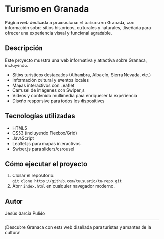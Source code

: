 # Turismo en Granada

Página web dedicada a promocionar el turismo en Granada, con información sobre sitios históricos, culturales y naturales, diseñada para ofrecer una experiencia visual y funcional agradable.

## Descripción

Este proyecto muestra una web informativa y atractiva sobre Granada, incluyendo:

- Sitios turísticos destacados (Alhambra, Albaicín, Sierra Nevada, etc.)
- Información cultural y eventos locales
- Mapas interactivos con Leaflet
- Carrusel de imágenes con Swiper.js
- Vídeos y contenido multimedia para enriquecer la experiencia
- Diseño responsive para todos los dispositivos

## Tecnologías utilizadas

- HTML5
- CSS3 (incluyendo Flexbox/Grid)
- JavaScript
- Leaflet.js para mapas interactivos
- Swiper.js para sliders/carousel

## Cómo ejecutar el proyecto

1. Clonar el repositorio:  
   `git clone https://github.com/tuusuario/tu-repo.git`
2. Abrir `index.html` en cualquier navegador moderno.

## Autor

Jesús García Pulido

---

¡Descubre Granada con esta web diseñada para turistas y amantes de la cultura!
